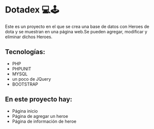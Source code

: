 # Dotadex 💻🕹

Este es un proyecto en el que se crea una base de datos con Heroes de dota y se muestran en una página web.Se pueden agregar, modificar y eliminar dichos Heroes.
## Tecnologías:
* PHP
* PHPUNIT
* MYSQL
* un poco de JQuery
* BOOTSTRAP
## En este proyecto hay:
* Página inicio
* Página de agregar un heroe
* Página de información de heroe
